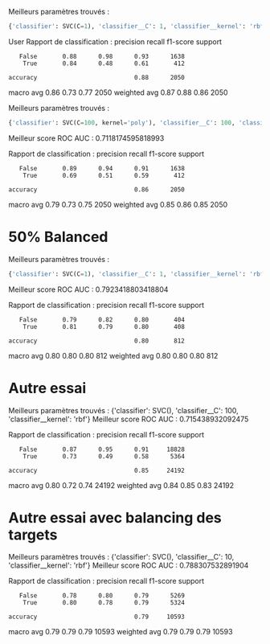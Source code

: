 Meilleurs paramètres trouvés :
```python
{'classifier': SVC(C=1), 'classifier__C': 1, 'classifier__kernel': 'rbf'}
```
User
Rapport de classification :
              precision    recall  f1-score   support

       False       0.88      0.98      0.93      1638
        True       0.84      0.48      0.61       412

    accuracy                           0.88      2050
   macro avg       0.86      0.73      0.77      2050
weighted avg       0.87      0.88      0.86      2050

Meilleurs paramètres trouvés :
```python
{'classifier': SVC(C=100, kernel='poly'), 'classifier__C': 100, 'classifier__kernel': 'poly'}
```
Meilleur score ROC AUC :
0.7118174595818993

Rapport de classification :
              precision    recall  f1-score   support

       False       0.89      0.94      0.91      1638
        True       0.69      0.51      0.59       412

    accuracy                           0.86      2050
   macro avg       0.79      0.73      0.75      2050
weighted avg       0.85      0.86      0.85      2050

# 50% Balanced
Meilleurs paramètres trouvés :
```python
{'classifier': SVC(C=1), 'classifier__C': 1, 'classifier__kernel': 'rbf'}
```
Meilleur score ROC AUC :
0.7923418803418804

Rapport de classification :
              precision    recall  f1-score   support

       False       0.79      0.82      0.80       404
        True       0.81      0.79      0.80       408

    accuracy                           0.80       812
   macro avg       0.80      0.80      0.80       812
weighted avg       0.80      0.80      0.80       812

# Autre essai
Meilleurs paramètres trouvés :
{'classifier': SVC(), 'classifier__C': 100, 'classifier__kernel': 'rbf'}
Meilleur score ROC AUC :
0.715438932092475

Rapport de classification :
              precision    recall  f1-score   support

       False       0.87      0.95      0.91     18828
        True       0.73      0.49      0.58      5364

    accuracy                           0.85     24192
   macro avg       0.80      0.72      0.74     24192
weighted avg       0.84      0.85      0.83     24192

# Autre essai avec balancing des targets
Meilleurs paramètres trouvés :
{'classifier': SVC(), 'classifier__C': 10, 'classifier__kernel': 'rbf'}
Meilleur score ROC AUC :
0.788307532891904

Rapport de classification :
              precision    recall  f1-score   support

       False       0.78      0.80      0.79      5269
        True       0.80      0.78      0.79      5324

    accuracy                           0.79     10593
   macro avg       0.79      0.79      0.79     10593
weighted avg       0.79      0.79      0.79     10593